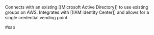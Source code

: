 Connects with an existing [[Microsoft Active Directory]] to use existing groups on AWS. Integrates with [[IAM Identity Center]] and allows for a single credential vending point.

#sap 